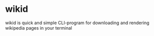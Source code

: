 # wikid
wikid is quick and simple CLI-program for downloading and rendering wikipedia pages in your terminal
